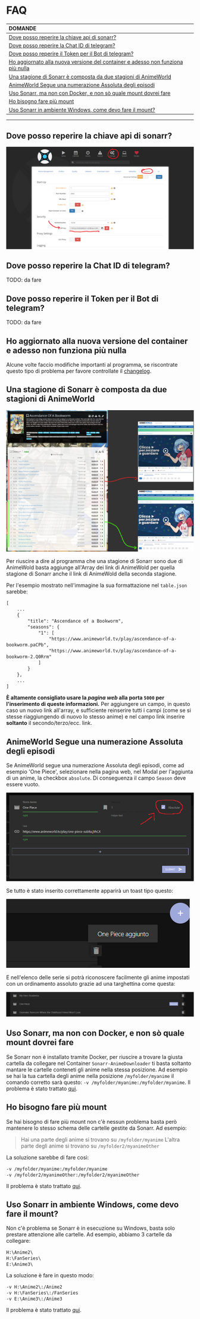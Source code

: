 ﻿# FAQ


|DOMANDE|
|:---|
|[Dove posso reperire la chiave api di sonarr?](#dove-posso-reperire-la-chiave-api-di-sonarr)|
|[Dove posso reperire la Chat ID di telegram?](#dove-posso-reperire-la-chat-id-di-telegram)|
|[Dove posso reperire il Token per il Bot di telegram?](#dove-posso-reperire-il-token-per-il-bot-di-telegram)|
|[Ho aggiornato alla nuova versione del container e adesso non funziona più nulla](#dove-posso-reperire-il-token-per-il-bot-di-telegram)|
|[Una stagione di Sonarr è composta da due stagioni di AnimeWorld](#una-stagione-di-sonarr-è-composta-da-due-stagioni-di-animeworld)|
|[AnimeWorld Segue una numerazione Assoluta degli episodi](#animeworld-segue-una-numerazione-assoluta-degli-episodi)|
|[Uso Sonarr, ma non con Docker, e non sò quale mount dovrei fare](#uso-sonarr-ma-non-con-docker-e-non-sò-quale-mount-dovrei-fare)|
|[Ho bisogno fare più mount](#ho-bisogno-fare-più-mount)|
|[Uso Sonarr in ambiente Windows, come devo fare il mount?](#uso-sonarr-in-ambiente-windows-come-devo-fare-il-mount)|
---

## Dove posso reperire la chiave api di sonarr?
![Sonarr API KEY](/documentation/images/Sonarr_ApiKey.png)

## Dove posso reperire la Chat ID di telegram?
TODO: da fare

## Dove posso reperire il Token per il Bot di telegram?
TODO: da fare

## Ho aggiornato alla nuova versione del container e adesso non funziona più nulla
Alcune volte faccio modifiche importanti al programma, se riscontrate questo tipo di problema per favore controllate il [changelog](../../releases).

## Una stagione di Sonarr è composta da due stagioni di AnimeWorld
![Esempio](/documentation/images/AnimeWold_2serie.png)

Per riuscire a dire al programma che una stagione di Sonarr sono due di AnimeWold basta aggiunge all'Array dei link di AnimeWold per quella stagione di Sonarr anche il link di AnimeWold della seconda stagione.

Per l'esempio mostrato nell'immagine la sua formattazione nel `table.json` sarebbe:
```
[    
    ...
    {
        "title": "Ascendance of a Bookworm",
        "seasons": {
            "1": [
                "https://www.animeworld.tv/play/ascendance-of-a-bookworm.paCPb",
                "https://www.animeworld.tv/play/ascendance-of-a-bookworm-2.Q0Rrm"
            ]
        }
    },
    ...
]
```

**È altamente consigliato usare la _pagina web_ alla porta `5000` per l'inserimento di queste informazioni.**
Per aggiungere un campo, in questo caso un nuovo link all'array, e sufficiente reinserire tutti i campi (come se si stesse riaggiungendo di nuovo lo stesso anime) e nel campo link inserire **soltanto** il secondo/terzo/ecc. link.

## AnimeWorld Segue una numerazione Assoluta degli episodi 
Se AnimeWorld segue una numerazione Assoluta degli episodi, come ad esempio 'One Piece', selezionare nella pagina web, nel Modal per l'aggiunta di un anime, la checkbox `absolute`. Di conseguenza il campo `Season` deve essere vuoto.

![Esempio](/documentation/images/AbsoluteCheckbox.png)

Se tutto è stato inserito correttamente apparirà un toast tipo questo:

![Esempio](/documentation/images/Toast.png)

E nell'elenco delle serie si potrà riconoscere facilmente gli anime impostati con un ordinamento assoluto grazie ad una targhettina come questa:

![Esempio](/documentation/images/SeasonAbsolute.png)

## Uso Sonarr, ma non con Docker, e non sò quale mount dovrei fare
Se Sonarr non è installato tramite Docker, per riuscire a trovare la giusta cartella da collegare nel Container `Sonarr-AnimeDownloader` ti basta soltanto mantare le cartelle conteneti gli anime nella stessa posizione.
Ad esempio se hai la tua cartella degli anime nella posizione `/myfolder/myanime` il comando corretto sarà questo: `-v /myfolder/myanime:/myfolder/myanime`.
Il problema è stato trattato [qui](https://github.com/MainKronos/Sonarr-AnimeDownloader/issues/9#issuecomment-774676181).

## Ho bisogno fare più mount
Se hai bisogno di fare più mount non c'è nessun problema basta però mantenere lo stesso schema delle cartelle gestite da Sonarr.
Ad esempio:
> Hai una parte degli anime si trovano su  `/myfolder/myanime`
> L'altra parte degli anime si trovano su  `/myfolder2/myanimeOther`  

La soluzione sarebbe di fare così:
```
-v /myfolder/myanime:/myfolder/myanime
-v /myfolder2/myanimeOther:/myfolder2/myanimeOther
```
Il problema è stato trattato [qui](https://github.com/MainKronos/Sonarr-AnimeDownloader/issues/9#issuecomment-774676181).

## Uso Sonarr in ambiente Windows, come devo fare il mount?
Non c'è problema se Sonarr è in esecuzione su Windows, basta solo prestare attenzione alle cartelle.
Ad esempio, abbiamo 3 cartelle da collegare:
```
H:\Anime2\
H:\FanSeries\
E:\Anime3\
```
La soluzione è fare in questo modo:
```
-v H:\Anime2\:/Anime2
-v H:\FanSeries\:/FanSeries
-v E:\Anime3\:/Anime3
```
Il problema è stato trattato [qui](https://github.com/MainKronos/Sonarr-AnimeDownloader/issues/9#issuecomment-774692933).
